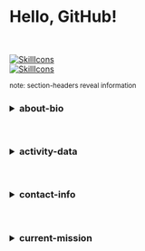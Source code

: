 # Hello, GitHub!
<br>

[![SkillIcons](https://skillicons.dev/icons?i=c,perl,php,python,ts)](https://github.com/urlpath#hello-github)<br>
[![SkillIcons](https://skillicons.dev/icons?i=docker,nginx,nodejs,postgresql,sqlite)](https://github.com/urlpath#hello-github)<br>

<small>note: section-headers reveal information</small><br>

<h3>
<details>
<summary>about-bio</summary><br>

- In case you're lost: I'm some nerd named [@urlpath](https://github.com/urlpath) on GitHub.
- For me, the highest form of joy arises from the depths of code.
- The only true assets are information and ability to handle it.
- When not conducting perilous expeditions through cyberspace, I [read](https://stallman.org/articles/yellow-hat.html).

</details>
</h3><br>

<h3>
<details>
<summary>activity-data</summary><br>

[![Top Langs](https://github-readme-stats.vercel.app/api/top-langs/?username=urlpath&layout=compact&theme=github_dark)](https://github.com/urlpath?tab=repositories)<br>

[![User's GitHub stats](https://github-readme-stats.vercel.app/api?username=urlpath&theme=github_dark&rank_icon=github)](https://github.com/urlpath?tab=repositories)

</details>
</h3><br>

<h3>
<details>
<summary>contact-info</summary><br>

( i ) [Send e-mail](mailto:@)
```
[USERNAME]@[DOMAIN_NAME]
```
( i ) [Direct message](https://discord.com/users/1029294235544981596) or [join server](https://discord.gg/u6j6MXZaft)

[<img src="https://discord.c99.nl/widget/theme-1/1029294235544981596.png">](https://discord.com/users/1029294235544981596)<br>

</details>
</h3><br>

<h3>
<details>
<summary>current-mission</summary><br>

- Finish side project
- [Permalink](https://github.com/urlpath/side)<br>

[![Customized Card](https://github-readme-stats.vercel.app/api/pin?username=urlpath&repo=side&theme=github_dark)](https://github.com/urlpath/side)<br>

</details>
</h3><br>
